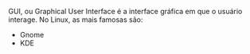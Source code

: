GUI, ou Graphical User Interface é a interface gráfica em que o usuário interage.
No Linux, as mais famosas são:
- Gnome
- KDE